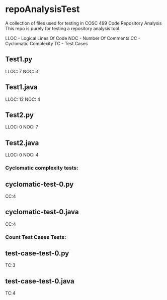 # repoAnalysisTest
A collection of files used for testing in COSC 499 Code Repository Analysis
This repo is purely for testing a repository analysis tool.

LLOC - Logical Lines Of Code
NOC - Number Of Comments
CC - Cyclomatic Complexity
TC - Test Cases

## Test1.py
LLOC: 7
NOC: 3

## Test1.java 
LLOC: 12
NOC: 4

## Test2.py
LLOC: 0
NOC: 7

## Test2.java
LLOC: 0
NOC: 4

### Cyclomatic complexity tests:

## cyclomatic-test-0.py
CC:4

## cyclomatic-test-0.java
CC:4

### Count Test Cases Tests:

## test-case-test-0.py
TC:3

## test-case-test-0.java
TC:4

